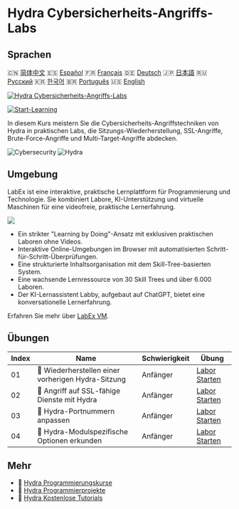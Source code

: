 # Hydra Cybersicherheits-Angriffs-Labs

## Sprachen

🇨🇳 [简体中文](README_zh.md) 🇪🇸 [Español](README_es.md) 🇫🇷 [Français](README_fr.md) 🇩🇪 [Deutsch](README_de.md) 🇯🇵 [日本語](README_ja.md) 🇷🇺 [Русский](README_ru.md) 🇰🇷 [한국어](README_ko.md) 🇧🇷 [Português](README_pt.md) 🇺🇸 [English](README.md) 

[![Hydra Cybersicherheits-Angriffs-Labs](https://cover-creator.labex.io/hydra-cybersecurity-attack-labs.png?lang=de)](https://labex.io/de/courses/hydra-cybersecurity-attack-labs)

[![Start-Learning](https://img.shields.io/badge/Start-Learning-whitesmoke?style=for-the-badge)](https://labex.io/de/courses/hydra-cybersecurity-attack-labs)

In diesem Kurs meistern Sie die Cybersicherheits-Angriffstechniken von Hydra in praktischen Labs, die Sitzungs-Wiederherstellung, SSL-Angriffe, Brute-Force-Angriffe und Multi-Target-Angriffe abdecken.

![Cybersecurity](https://img.shields.io/badge/Cybersecurity-whitesmoke?style=for-the-badge&logo=cybersecurity)
![Hydra](https://img.shields.io/badge/Hydra-whitesmoke?style=for-the-badge&logo=hydra)


## Umgebung

LabEx ist eine interaktive, praktische Lernplattform für Programmierung und Technologie. Sie kombiniert Labore, KI-Unterstützung und virtuelle Maschinen für eine videofreie, praktische Lernerfahrung.

![](https://tutorial-screenshot.getvm.io/images/vm-1725247253.png)

- Ein strikter "Learning by Doing"-Ansatz mit exklusiven praktischen Laboren ohne Videos.
- Interaktive Online-Umgebungen im Browser mit automatisierten Schritt-für-Schritt-Überprüfungen.
- Eine strukturierte Inhaltsorganisation mit dem Skill-Tree-basierten System.
- Eine wachsende Lernressource von 30 Skill Trees und über 6.000 Laboren.
- Der KI-Lernassistent Labby, aufgebaut auf ChatGPT, bietet eine konversationelle Lernerfahrung.

Erfahren Sie mehr über [LabEx VM](https://support.labex.io/using-labex/virtual-machine).

## Übungen

|   Index | Name                                               | Schwierigkeit   | Übung                                                                                                                         |
|---------|----------------------------------------------------|-----------------|-------------------------------------------------------------------------------------------------------------------------------|
|      01 | 📖 Wiederherstellen einer vorherigen Hydra-Sitzung | Anfänger        | <a target='_blank' href='https://labex.io/de/tutorials/hydra-restore-a-previous-hydra-session-550772'>Labor Starten</a>       |
|      02 | 📖 Angriff auf SSL-fähige Dienste mit Hydra        | Anfänger        | <a target='_blank' href='https://labex.io/de/tutorials/hydra-attack-ssl-enabled-services-with-hydra-550762'>Labor Starten</a> |
|      03 | 📖 Hydra-Portnummern anpassen                      | Anfänger        | <a target='_blank' href='https://labex.io/de/tutorials/hydra-customize-hydra-port-numbers-550765'>Labor Starten</a>           |
|      04 | 📖 Hydra-Modulspezifische Optionen erkunden        | Anfänger        | <a target='_blank' href='https://labex.io/de/tutorials/hydra-explore-hydra-module-specific-options-550767'>Labor Starten</a>  |

## Mehr

- 🔗 [Hydra Programmierungskurse](https://github.com/labex-labs/awesome-programming-courses)
- 🔗 [Hydra Programmierprojekte](https://github.com/labex-labs/awesome-programming-projects)
- 🔗 [Hydra Kostenlose Tutorials](https://github.com/labex-labs/hydra-free-tutorials)

